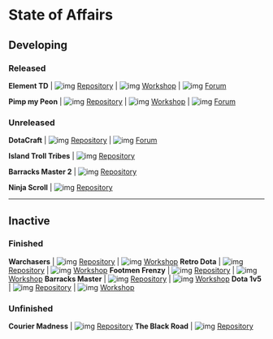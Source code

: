 # State of Affairs

## Developing

### Released

**Element TD** | ![img](http://i.imgur.com/yv2YFqt.png) [Repository](https://github.com/MNoya/Element-TD) | ![img](http://i.imgur.com/EXi2Ec1.png) [Workshop](https://steamcommunity.com/sharedfiles/filedetails/?id=626780182) | ![img](http://i.imgur.com/o4GtWoA.png) [Forum](http://forums.eletd.com/)

**Pimp my Peon** | ![img](http://i.imgur.com/yv2YFqt.png) [Repository](https://github.com/MNoya/PMP) | ![img](http://i.imgur.com/EXi2Ec1.png) [Workshop](http://steamcommunity.com/sharedfiles/filedetails/?id=513926896) | ![img](http://i.imgur.com/Mr8bbw2.png) [Forum](https://moddota.com/pmp)

### Unreleased

**DotaCraft** | ![img](http://i.imgur.com/yv2YFqt.png) [Repository](https://github.com/MNoya/DotaCraft) | ![img](http://i.imgur.com/Mr8bbw2.png) [Forum](http://www.playdotacraft.com/)

**Island Troll Tribes** | ![img](http://i.imgur.com/yv2YFqt.png) [Repository](https://github.com/Vendivar/IslandTrollTribes2)

**Barracks Master 2** | ![img](http://i.imgur.com/yv2YFqt.png) [Repository](https://github.com/cowsforyou/barracks_master_2)

**Ninja Scroll** | ![img](http://i.imgur.com/yv2YFqt.png) [Repository](https://github.com/MNoya/NinjaScroll)

---

## Inactive

### Finished

**Warchasers** | ![img](http://i.imgur.com/yv2YFqt.png) [Repository](https://github.com/MNoya/Warchasers) | ![img](http://i.imgur.com/EXi2Ec1.png) [Workshop](http://steamcommunity.com/sharedfiles/filedetails/?id=300989405)
**Retro Dota** | ![img](http://i.imgur.com/yv2YFqt.png) [Repository](https://github.com/Rookdota/RetroDota) | ![img](http://i.imgur.com/EXi2Ec1.png) [Workshop](https://steamcommunity.com/sharedfiles/filedetails/?id=410883658)
**Footmen Frenzy** | ![img](http://i.imgur.com/yv2YFqt.png) [Repository](https://github.com/MNoya/FootmenFrenzy) | ![img](http://i.imgur.com/EXi2Ec1.png) [Workshop](https://steamcommunity.com/sharedfiles/filedetails/?id=298904487)
**Barracks Master** | ![img](http://i.imgur.com/yv2YFqt.png) [Repository](https://github.com/cowsforyou/barracks_master) | ![img](http://i.imgur.com/EXi2Ec1.png) [Workshop](https://steamcommunity.com/sharedfiles/filedetails/?id=532233755)
**Dota 1v5** | ![img](http://i.imgur.com/yv2YFqt.png) [Repository](https://github.com/MNoya/Dota1v5) | ![img](http://i.imgur.com/EXi2Ec1.png) [Workshop](https://steamcommunity.com/sharedfiles/filedetails/?id=683665387)

### Unfinished

**Courier Madness** | ![img](http://i.imgur.com/yv2YFqt.png) [Repository](https://github.com/MNoya/CourierMadness)
**The Black Road** | ![img](http://i.imgur.com/yv2YFqt.png) [Repository](https://github.com/Aleteh/TBR3)
